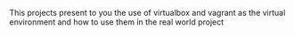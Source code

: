 This projects present to you the use of virtualbox and vagrant as the virtual environment and how to use them in
the real world project 

